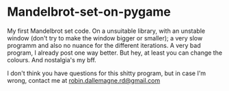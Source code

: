 # Mandelbrot-set-on-pygame
My first Mandelbrot set code. 
On a unsuitable library, with an unstable window (don't try to make the window bigger or smaller); 
a very slow programm and also no nuance for the different iterations. 
A very bad program, I already post one way better. But hey, at least you can change the colours. 
And nostalgia's my bff.

I don't think you have questions for this shitty program, but in case I'm wrong, contact me at robin.dallemagne.rd@gmail.com
